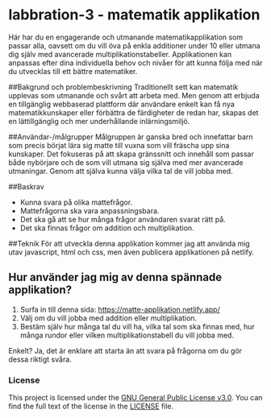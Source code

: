# labbration-3 - matematik applikation 

Här har du en engagerande och utmanande matematikapplikation som passar alla, oavsett om du vill öva på enkla additioner under 10 eller utmana dig själv med avancerade multiplikationstabeller. Applikationen kan anpassas efter dina individuella behov och nivåer för att kunna följa med när du utvecklas till ett bättre matematiker.

##Bakgrund och problembeskrivning
Traditionellt sett kan matematik upplevas som utmanande och svårt att arbeta med. Men genom att erbjuda en tillgänglig webbaserad plattform där användare enkelt kan få nya matematikkunskaper eller förbättra de färdigheter de redan har, skapas det en lättillgänglig och mer underhållande inlärningsmiljö.

##Användar-/målgrupper
Målgruppen är ganska bred och innefattar barn som precis börjat lära sig matte till vuxna som vill fräscha upp sina kunskaper. Det fokuseras på att skapa gränssnitt och innehåll som passar både nybörjare och de som vill utmana sig själva med mer avancerade utmaningar. Genom att själva kunna välja vilka tal de vill jobba med. 

##Baskrav
* Kunna svara på olika mattefrågor.
* Mattefrågorna ska vara anpassningsbara.
* Det ska gå att se hur många frågor användaren svarat rätt på. 
* Det ska finnas frågor om addition och multiplikation. 

##Teknik
För att utveckla denna applikation kommer jag att använda mig utav javascript, html och css, men även publicera applikationen på netlify. 

## Hur använder jag mig av denna spännade applikation? 
1. Surfa in till denna sida: https://matte-applikation.netlify.app/
2. Välj om du vill jobba med addition eller multiplikation. 
3. Bestäm själv hur många tal du vill ha, vilka tal som ska finnas med, hur många rundor eller vilken multiplikationstabell du vill jobba med. 

Enkelt? Ja, det är enklare att starta än att svara på frågorna om du gör dessa riktigt svåra. 

### License
This project is licensed under the [GNU General Public License v3.0](LICENSE). You can find the full text of the license in the [LICENSE](LICENSE) file.